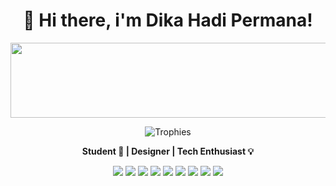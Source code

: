 <h1 align="center">👋 Hi there, i'm Dika Hadi Permana!</h1>

<p align="center">
  <img src="https://render.gitanimals.org/lines/albedoes?pet-id=657051833278790750" width="600" height="120" />
</p>

<p align="center">
  <img src="https://github-profile-trophy.vercel.app/?username=albedoes&theme=radical&margin-w=10&rank=A,AA,AAA,S,SS,SSS&row=2&column=3" alt="Trophies" />
</p>

<p align="center">
  <b>Student 🚀 | Designer | Tech Enthusiast 💡</b>
</p>

<p align="center">
  <img src="https://img.shields.io/badge/-HTML5-E34F26?style=for-the-badge&logo=html5&logoColor=white" />
  <img src="https://img.shields.io/badge/-CSS3-1572B6?style=for-the-badge&logo=css3" />
  <img src="https://img.shields.io/badge/-JavaScript-F7DF1E?style=for-the-badge&logo=javascript&logoColor=black" />
  <img src="https://img.shields.io/badge/-PHP-777BB4?style=for-the-badge&logo=php&logoColor=white" />
  <img src="https://img.shields.io/badge/-Laravel-F55247?style=for-the-badge&logo=laravel&logoColor=white" />
  <img src="https://img.shields.io/badge/-Flutter-02569B?style=for-the-badge&logo=flutter" />
  <img src="https://img.shields.io/badge/-React-20232A?style=for-the-badge&logo=react&logoColor=61DAFB" />
  <img src="https://img.shields.io/badge/-MySQL-00758F?style=for-the-badge&logo=mysql&logoColor=white" />
  <img src="https://img.shields.io/badge/-Linux-FCC624?style=for-the-badge&logo=linux&logoColor=black" />
</p>
